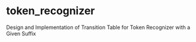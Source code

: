 # token_recognizer
Design and Implementation of Transition Table for Token Recognizer with a Given Suffix
